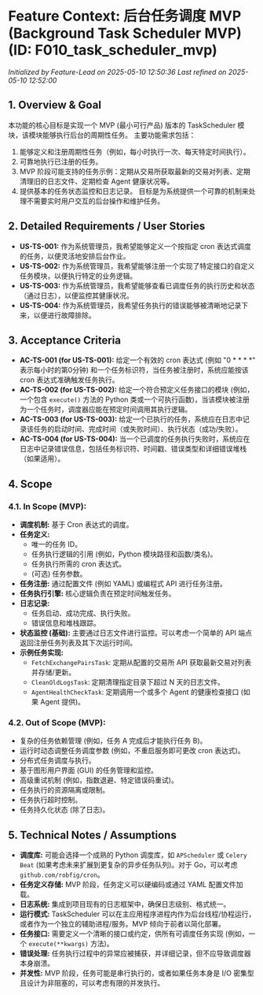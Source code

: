 # Feature Context: 后台任务调度 MVP (Background Task Scheduler MVP) (ID: F010_task_scheduler_mvp)
*Initialized by Feature-Lead on 2025-05-10 12:50:36*
*Last refined on 2025-05-10 12:52:00*

## 1. Overview & Goal
本功能的核心目标是实现一个 MVP (最小可行产品) 版本的 TaskScheduler 模块，该模块能够执行后台的周期性任务。
主要功能需求包括：
1.  能够定义和注册周期性任务（例如，每小时执行一次、每天特定时间执行）。
2.  可靠地执行已注册的任务。
3.  MVP 阶段可能支持的任务示例：定期从交易所获取最新的交易对列表、定期清理旧的日志文件、定期检查 Agent 健康状况等。
4.  提供基本的任务状态监控和日志记录。
目标是为系统提供一个可靠的机制来处理不需要实时用户交互的后台操作和维护任务。

## 2. Detailed Requirements / User Stories
*   **US-TS-001:** 作为系统管理员，我希望能够定义一个按指定 cron 表达式调度的任务，以便灵活地安排后台作业。
*   **US-TS-002:** 作为系统管理员，我希望能够注册一个实现了特定接口的自定义任务模块，以便执行特定的业务逻辑。
*   **US-TS-003:** 作为系统管理员，我希望能够查看已调度任务的执行历史和状态（通过日志），以便监控其健康状况。
*   **US-TS-004:** 作为系统管理员，我希望任务执行的错误能够被清晰地记录下来，以便进行故障排除。

## 3. Acceptance Criteria
*   **AC-TS-001 (for US-TS-001):** 给定一个有效的 cron 表达式 (例如 "0 * * * *" 表示每小时的第0分钟) 和一个任务标识符，当任务被注册时，系统应能按该 cron 表达式准确触发任务执行。
*   **AC-TS-002 (for US-TS-002):** 给定一个符合预定义任务接口的模块 (例如，一个包含 `execute()` 方法的 Python 类或一个可执行函数)，当该模块被注册为一个任务时，调度器应能在预定时间调用其执行逻辑。
*   **AC-TS-003 (for US-TS-003):** 给定一个已执行的任务，系统应在日志中记录该任务的启动时间、完成时间（或失败时间）、执行状态（成功/失败）。
*   **AC-TS-004 (for US-TS-004):** 当一个已调度的任务执行失败时，系统应在日志中记录错误信息，包括任务标识符、时间戳、错误类型和详细错误堆栈（如果适用）。

## 4. Scope
### 4.1. In Scope (MVP):
*   **调度机制:** 基于 Cron 表达式的调度。
*   **任务定义:**
    *   唯一的任务 ID。
    *   任务执行逻辑的引用 (例如，Python 模块路径和函数/类名)。
    *   任务执行所需的 cron 表达式。
    *   (可选) 任务参数。
*   **任务注册:** 通过配置文件 (例如 YAML) 或编程式 API 进行任务注册。
*   **任务执行引擎:** 核心逻辑负责在预定时间触发任务。
*   **日志记录:**
    *   任务启动、成功完成、执行失败。
    *   错误信息和堆栈跟踪。
*   **状态监控 (基础):** 主要通过日志文件进行监控。可以考虑一个简单的 API 端点返回注册任务列表及其下次运行时间。
*   **示例任务实现:**
    *   `FetchExchangePairsTask`: 定期从配置的交易所 API 获取最新交易对列表并存储/更新。
    *   `CleanOldLogsTask`: 定期清理指定目录下超过 N 天的日志文件。
    *   `AgentHealthCheckTask`: 定期调用一个或多个 Agent 的健康检查接口 (如果 Agent 提供)。
### 4.2. Out of Scope (MVP):
*   复杂的任务依赖管理 (例如，任务 A 完成后才能执行任务 B)。
*   运行时动态调整任务调度参数 (例如，不重启服务即可更改 cron 表达式)。
*   分布式任务调度与执行。
*   基于图形用户界面 (GUI) 的任务管理和监控。
*   高级重试机制 (例如，指数退避、特定错误码重试)。
*   任务执行的资源隔离或限制。
*   任务执行超时控制。
*   任务持久化状态 (除了日志)。

## 5. Technical Notes / Assumptions
*   **调度库:** 可能会选择一个成熟的 Python 调度库，如 `APScheduler` 或 `Celery Beat` (如果考虑未来扩展到更复杂的异步任务队列)。对于 Go，可以考虑 `github.com/robfig/cron`。
*   **任务定义存储:** MVP 阶段，任务定义可以硬编码或通过 YAML 配置文件加载。
*   **日志系统:** 集成到项目现有的日志框架中，确保日志级别、格式统一。
*   **运行模式:** TaskScheduler 可以在主应用程序进程内作为后台线程/协程运行，或者作为一个独立的辅助进程/服务。MVP 倾向于前者以简化部署。
*   **任务接口:** 需要定义一个清晰的接口或约定，供所有可调度任务实现 (例如，一个 `execute(**kwargs)` 方法)。
*   **错误处理:** 任务执行过程中的异常应被捕获，并详细记录，但不应导致调度器本身崩溃。
*   **并发性:** MVP 阶段，任务可能是串行执行的，或者如果任务本身是 I/O 密集型且设计为非阻塞的，可以考虑有限的并发执行。